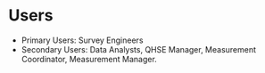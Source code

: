 # Users

* Primary Users: Survey Engineers
* Secondary Users: Data Analysts, QHSE Manager, Measurement Coordinator, Measurement Manager.

